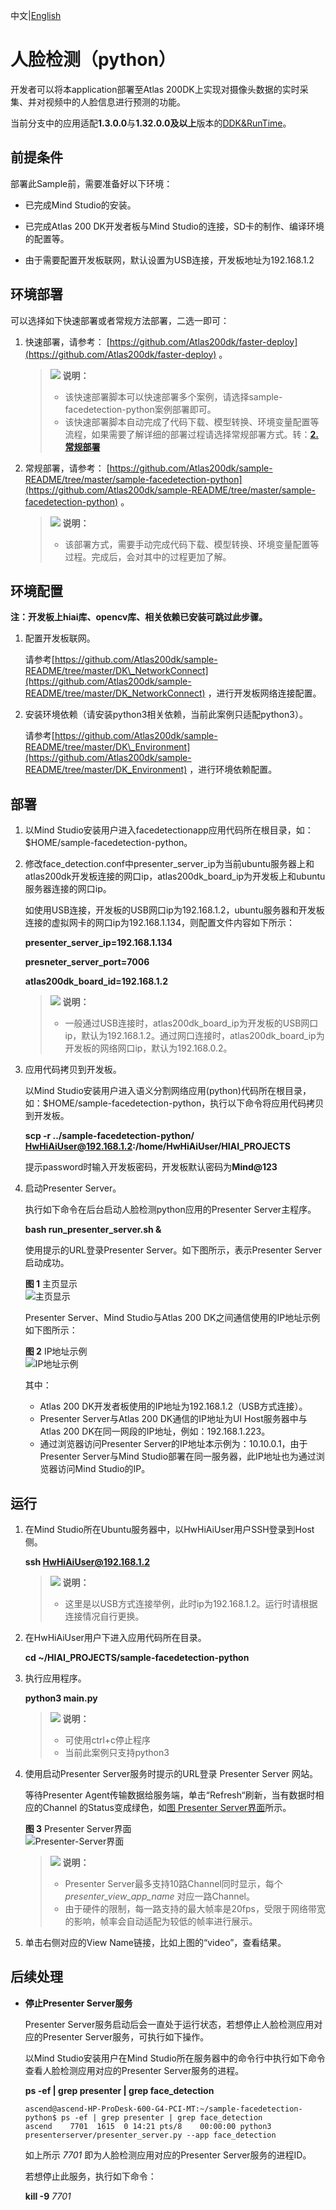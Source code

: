 中文|[English](Readme.md)

# 人脸检测（python）<a name="ZH-CN_TOPIC_0232621882"></a>

开发者可以将本application部署至Atlas 200DK上实现对摄像头数据的实时采集、并对视频中的人脸信息进行预测的功能。

当前分支中的应用适配**1.3.0.0**与**1.32.0.0及以上**版本的[DDK&RunTime](https://ascend.huawei.com/resources)。

## 前提条件<a name="zh-cn_topic_0228757088_section1524472882216"></a>

部署此Sample前，需要准备好以下环境：

-   已完成Mind Studio的安装。

-   已完成Atlas 200 DK开发者板与Mind Studio的连接，SD卡的制作、编译环境的配置等。
-   由于需要配置开发板联网，默认设置为USB连接，开发板地址为192.168.1.2

## 环境部署<a name="zh-cn_topic_0228757088_section772075917223"></a>

可以选择如下快速部署或者常规方法部署，二选一即可：

1.  快速部署，请参考：  [https://github.com/Atlas200dk/faster-deploy](https://github.com/Atlas200dk/faster-deploy)  。

    >![](public_sys-resources/icon-note.gif) **说明：**   
    >-   该快速部署脚本可以快速部署多个案例，请选择sample-facedetection-python案例部署即可。  
    >-   该快速部署脚本自动完成了代码下载、模型转换、环境变量配置等流程，如果需要了解详细的部署过程请选择常规部署方式。转：**[2. 常规部署](#zh-cn_topic_0228752402_li3208251440)**  

2.  <a name="zh-cn_topic_0228752402_li3208251440"></a>常规部署，请参考：  [https://github.com/Atlas200dk/sample-README/tree/master/sample-facedetection-python](https://github.com/Atlas200dk/sample-README/tree/master/sample-facedetection-python)  。

    >![](public_sys-resources/icon-note.gif) **说明：**   
    >-   该部署方式，需要手动完成代码下载、模型转换、环境变量配置等过程。完成后，会对其中的过程更加了解。  


## 环境配置<a name="zh-cn_topic_0228757088_section1637464117139"></a>

**注：开发板上hiai库、opencv库、相关依赖已安装可跳过此步骤。**

1.  配置开发板联网。

    请参考[https://github.com/Atlas200dk/sample-README/tree/master/DK\_NetworkConnect](https://github.com/Atlas200dk/sample-README/tree/master/DK_NetworkConnect)  ，进行开发板网络连接配置。

2.  安装环境依赖（请安装python3相关依赖，当前此案例只适配python3）。

    请参考[https://github.com/Atlas200dk/sample-README/tree/master/DK\_Environment](https://github.com/Atlas200dk/sample-README/tree/master/DK_Environment)  ，进行环境依赖配置。


## 部署<a name="zh-cn_topic_0228757088_section7994174585917"></a>

1.  以Mind Studio安装用户进入facedetectionapp应用代码所在根目录，如：$HOME/sample-facedetection-python。
2.  修改face\_detection.conf中presenter\_server\_ip为当前ubuntu服务器上和atlas200dk开发板连接的网口ip，atlas200dk\_board\_ip为开发板上和ubuntu服务器连接的网口ip。

    如使用USB连接，开发板的USB网口ip为192.168.1.2，ubuntu服务器和开发板连接的虚拟网卡的网口ip为192.168.1.134，则配置文件内容如下所示：

    **presenter\_server\_ip=192.168.1.134**

    **presneter\_server\_port=7006**

    **atlas200dk\_board\_id=192.168.1.2**

    >![](public_sys-resources/icon-note.gif) **说明：**   
    >-   一般通过USB连接时，atlas200dk\_board\_ip为开发板的USB网口ip，默认为192.168.1.2。通过网口连接时，atlas200dk\_board\_ip为开发板的网络网口ip，默认为192.168.0.2。  

3.  应用代码拷贝到开发板。

    以Mind Studio安装用户进入语义分割网络应用\(python\)代码所在根目录，如：$HOME/sample-facedetection-python，执行以下命令将应用代码拷贝到开发板。

    **scp -r ../sample-facedetection-python/ HwHiAiUser@192.168.1.2:/home/HwHiAiUser/HIAI\_PROJECTS**

    提示password时输入开发板密码，开发板默认密码为**Mind@123**

4.  启动Presenter Server。

    执行如下命令在后台启动人脸检测python应用的Presenter Server主程序。

    **bash run\_presenter\_server.sh &**

    使用提示的URL登录Presenter Server。如下图所示，表示Presenter Server启动成功。

    **图 1**  主页显示<a name="zh-cn_topic_0228757088_fig64391558352"></a>  
    ![](figures/主页显示.png "主页显示")

    Presenter Server、Mind Studio与Atlas 200 DK之间通信使用的IP地址示例如下图所示：

    **图 2**  IP地址示例<a name="zh-cn_topic_0228757088_fig1881532172010"></a>  
    ![](figures/IP地址示例.png "IP地址示例")

    其中：

    -   Atlas 200 DK开发者板使用的IP地址为192.168.1.2（USB方式连接）。
    -   Presenter Server与Atlas 200 DK通信的IP地址为UI Host服务器中与Atlas 200 DK在同一网段的IP地址，例如：192.168.1.223。
    -   通过浏览器访问Presenter Server的IP地址本示例为：10.10.0.1，由于Presenter Server与Mind Studio部署在同一服务器，此IP地址也为通过浏览器访问Mind Studio的IP。


## 运行<a name="zh-cn_topic_0228757088_section551710297235"></a>

1.  在Mind Studio所在Ubuntu服务器中，以HwHiAiUser用户SSH登录到Host侧。

    **ssh HwHiAiUser@192.168.1.2**

    >![](public_sys-resources/icon-note.gif) **说明：**   
    >-   这里是以USB方式连接举例，此时ip为192.168.1.2。运行时请根据连接情况自行更换。  

2.  在HwHiAiUser用户下进入应用代码所在目录。

    **cd \~/HIAI\_PROJECTS/sample-facedetection-python**

3.  执行应用程序。

    **python3 main.py**

    >![](public_sys-resources/icon-note.gif) **说明：**   
    >- 可使用ctrl+c停止程序  
    >- 当前此案例只支持python3

4.  使用启动Presenter Server服务时提示的URL登录 Presenter Server 网站。

    等待Presenter Agent传输数据给服务端，单击“Refresh“刷新，当有数据时相应的Channel 的Status变成绿色，如[图 Presenter Server界面](#zh-cn_topic_0228757088_fig113691556202312)所示。

    **图 3**  Presenter Server界面<a name="zh-cn_topic_0228757088_fig113691556202312"></a>  
    ![](figures/Presenter-Server界面.png "Presenter-Server界面")

    >![](public_sys-resources/icon-note.gif) **说明：**   
    >-   Presenter Server最多支持10路Channel同时显示，每个  _presenter\_view\_app\_name_  对应一路Channel。  
    >-   由于硬件的限制，每一路支持的最大帧率是20fps，受限于网络带宽的影响，帧率会自动适配为较低的帧率进行展示。  

5.  单击右侧对应的View Name链接，比如上图的“video”，查看结果。

## 后续处理<a name="zh-cn_topic_0228757088_section1092612277429"></a>

-   **停止Presenter Server服务**

    Presenter Server服务启动后会一直处于运行状态，若想停止人脸检测应用对应的Presenter Server服务，可执行如下操作。

    以Mind Studio安装用户在Mind Studio所在服务器中的命令行中执行如下命令查看人脸检测应用对应的Presenter Server服务的进程。

    **ps -ef | grep presenter | grep face\_detection**

    ```
    ascend@ascend-HP-ProDesk-600-G4-PCI-MT:~/sample-facedetection-python$ ps -ef | grep presenter | grep face_detection
    ascend    7701  1615  0 14:21 pts/8    00:00:00 python3 presenterserver/presenter_server.py --app face_detection
    ```

    如上所示  _7701_  即为人脸检测应用对应的Presenter Server服务的进程ID。

    若想停止此服务，执行如下命令：

    **kill -9** _7701_


